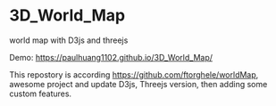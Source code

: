 # 3D_World_Map
world map with D3js and threejs 

Demo: https://paulhuang1102.github.io/3D_World_Map/

This repostory is according https://github.com/ftorghele/worldMap, awesome project and update D3js, Threejs version,
then adding some custom features.


